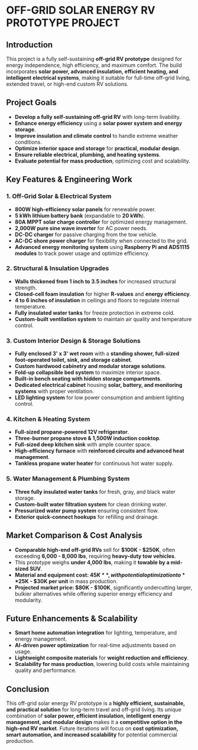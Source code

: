 # **OFF-GRID SOLAR ENERGY RV PROTOTYPE PROJECT**

## **Introduction**
This project is a fully self-sustaining **off-grid RV prototype** designed for energy independence, high efficiency, and maximum comfort. The build incorporates **solar power, advanced insulation, efficient heating, and intelligent electrical systems**, making it suitable for full-time off-grid living, extended travel, or high-end custom RV solutions.

## **Project Goals**
- **Develop a fully self-sustaining off-grid RV** with long-term livability.
- **Enhance energy efficiency** using a **solar power system and energy storage**.
- **Improve insulation and climate control** to handle extreme weather conditions.
- **Optimize interior space and storage** for **practical, modular design**.
- **Ensure reliable electrical, plumbing, and heating systems**.
- **Evaluate potential for mass production**, optimizing cost and scalability.

## **Key Features & Engineering Work**
### **1. Off-Grid Solar & Electrical System**
- **800W high-efficiency solar panels** for renewable power.
- **5 kWh lithium battery bank** (expandable to **20 kWh**).
- **80A MPPT solar charge controller** for optimized energy management.
- **2,000W pure sine wave inverter** for AC power needs.
- **DC-DC charger** for passive charging from the tow vehicle.
- **AC-DC shore power charger** for flexibility when connected to the grid.
- **Advanced energy monitoring system** using **Raspberry Pi and ADS1115 modules** to track power usage and optimize efficiency.

### **2. Structural & Insulation Upgrades**
- **Walls thickened from 1 inch to 3.5 inches** for increased structural strength.
- **Closed-cell foam insulation** for higher **R-values** and **energy efficiency**.
- **4 to 6 inches of insulation** in ceilings and floors to regulate internal temperature.
- **Fully insulated water tanks** for freeze protection in extreme cold.
- **Custom-built ventilation system** to maintain air quality and temperature control.

### **3. Custom Interior Design & Storage Solutions**
- **Fully enclosed 3' x 3' wet room** with a **standing shower, full-sized foot-operated toilet, sink, and storage cabinet**.
- **Custom hardwood cabinetry and modular storage solutions**.
- **Fold-up collapsible bed system** to maximize interior space.
- **Built-in bench seating with hidden storage compartments**.
- **Dedicated electrical cabinet** housing **solar, battery, and monitoring systems** with proper ventilation.
- **LED lighting system** for low power consumption and ambient lighting control.

### **4. Kitchen & Heating System**
- **Full-sized propane-powered 12V refrigerator**.
- **Three-burner propane stove & 1,500W induction cooktop**.
- **Full-sized deep kitchen sink** with ample counter space.
- **High-efficiency furnace** with **reinforced circuits and advanced heat management**.
- **Tankless propane water heater** for continuous hot water supply.

### **5. Water Management & Plumbing System**
- **Three fully insulated water tanks** for fresh, gray, and black water storage.
- **Custom-built water filtration system** for clean drinking water.
- **Pressurized water pump system** ensuring consistent flow.
- **Exterior quick-connect hookups** for refilling and drainage.

## **Market Comparison & Cost Analysis**
- **Comparable high-end off-grid RVs** sell for **$100K - $250K**, often exceeding **6,000 - 8,000 lbs**, requiring **heavy-duty tow vehicles**.
- This prototype weighs **under 4,000 lbs**, making it **towable by a mid-sized SUV**.
- **Material and equipment cost: $45K**, with potential optimization to **$25K - $30K per unit** in mass production.
- **Projected market price: $80K - $100K**, significantly undercutting larger, bulkier alternatives while offering superior energy efficiency and modularity.

## **Future Enhancements & Scalability**
- **Smart home automation integration** for lighting, temperature, and energy management.
- **AI-driven power optimization** for real-time adjustments based on usage.
- **Lightweight composite materials** for **weight reduction and efficiency**.
- **Scalability for mass production**, lowering build costs while maintaining quality and performance.

## **Conclusion**
This off-grid solar energy RV prototype is a **highly efficient, sustainable, and practical solution** for long-term travel and off-grid living. Its unique combination of **solar power, efficient insulation, intelligent energy management, and modular design** makes it a **competitive option in the high-end RV market**. Future iterations will focus on **cost optimization, smart automation, and increased scalability** for potential commercial production.

